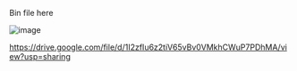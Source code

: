 Bin file here

![image](https://github.com/user-attachments/assets/0f362bab-f5d1-450d-af6b-7427e5f38b29)

https://drive.google.com/file/d/1I2zfIu6z2tiV65vBv0VMkhCWuP7PDhMA/view?usp=sharing
